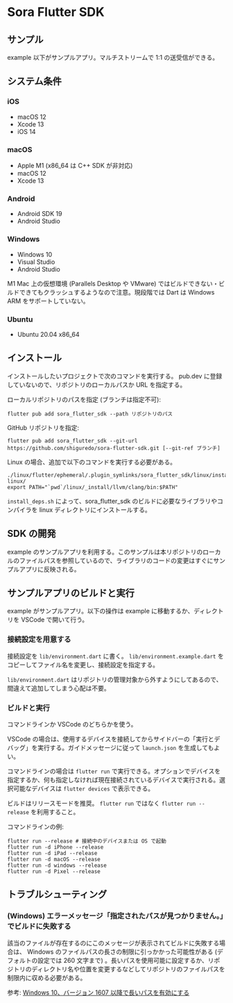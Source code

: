 # Sora Flutter SDK

## サンプル

example 以下がサンプルアプリ。マルチストリームで 1:1 の送受信ができる。


## システム条件

### iOS

- macOS 12
- Xcode 13
- iOS 14

### macOS

- Apple M1 (x86_64 は C++ SDK が非対応)
- macOS 12
- Xcode 13

### Android

- Android SDK 19
- Android Studio

### Windows

- Windows 10
- Visual Studio
- Android Studio

M1 Mac 上の仮想環境 (Parallels Desktop や VMware) ではビルドできない・ビルドできてもクラッシュするようなので注意。現段階では Dart は Windows ARM をサポートしていない。

### Ubuntu

- Ubuntu 20.04 x86_64

## インストール

インストールしたいプロジェクトで次のコマンドを実行する。
pub.dev に登録していないので、リポジトリのローカルパスか URL を指定する。

ローカルリポジトリのパスを指定 (ブランチは指定不可):

```
flutter pub add sora_flutter_sdk --path リポジトリのパス
```

GitHub リポジトリを指定:

```
flutter pub add sora_flutter_sdk --git-url https://github.com/shiguredo/sora-flutter-sdk.git [--git-ref ブランチ]
```

Linux の場合、追加で以下のコマンドを実行する必要がある。

```
./linux/flutter/ephemeral/.plugin_symlinks/sora_flutter_sdk/linux/install_deps.sh linux/
export PATH="`pwd`/linux/_install/llvm/clang/bin:$PATH"
```

`install_deps.sh` によって、sora_flutter_sdk のビルドに必要なライブラリやコンパイラを linux ディレクトリにインストールする。

## SDK の開発

example のサンプルアプリを利用する。このサンプルは本リポジトリのローカルのファイルパスを参照しているので、ライブラリのコードの変更はすぐにサンプルアプリに反映される。


## サンプルアプリのビルドと実行

example がサンプルアプリ。以下の操作は example に移動するか、ディレクトリを VSCode で開いて行う。


### 接続設定を用意する

接続設定を `lib/environment.dart` に書く。 `lib/environment.example.dart` をコピーしてファイル名を変更し、接続設定を指定する。

`lib/environment.dart` はリポジトリの管理対象から外すようにしてあるので、間違えて追加してしまう心配は不要。


### ビルドと実行

コマンドラインか VSCode のどちらかを使う。

VSCode の場合は、使用するデバイスを接続してからサイドバーの「実行とデバッグ」を実行する。ガイドメッセージに従って `launch.json` を生成してもよい。

コマンドラインの場合は `flutter run` で実行できる。オプションでデバイスを指定するか、何も指定しなければ現在接続されているデバイスで実行される。選択可能なデバイスは `flutter devices` で表示できる。

ビルドはリリースモードを推奨。 `flutter run` ではなく `flutter run --release` を利用すること。

コマンドラインの例:

```
flutter run --release # 接続中のデバイスまたは OS で起動
flutter run -d iPhone --release
flutter run -d iPad --release
flutter run -d macOS --release
flutter run -d windows --release
flutter run -d Pixel --release
```

## トラブルシューティング

### (Windows) エラーメッセージ「指定されたパスが見つかりません。」でビルドに失敗する

該当のファイルが存在するのにこのメッセージが表示されてビルドに失敗する場合は、 Windows のファイルパスの長さの制限に引っかかった可能性がある (デフォルトの設定では 260 文字まで) 。長いパスを使用可能に設定するか、リポジトリのディレクトリ名や位置を変更するなどしてリポジトリのファイルパスを制限内に収める必要がある。

参考: [Windows 10、バージョン 1607 以降で長いパスを有効にする](https://docs.microsoft.com/ja-jp/windows/win32/fileio/maximum-file-path-limitation?tabs=cmd#enable-long-paths-in-windows-10-version-1607-and-later)
